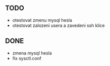 
TODO
-----

- otestovat zmenu mysql hesla
- otestovat zalozeni usera a zavedeni ssh klice



DONE
-----

- zmena mysql hesla
- fix sysctl.conf

